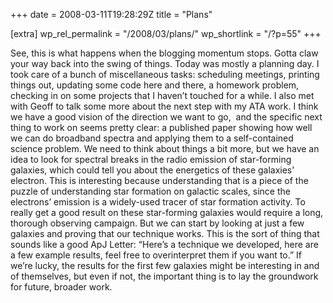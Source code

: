 +++
date = 2008-03-11T19:28:29Z
title = "Plans"

[extra]
wp_rel_permalink = "/2008/03/plans/"
wp_shortlink = "/?p=55"
+++

See, this is what happens when the blogging momentum stops. Gotta claw your
way back into the swing of things.  Today was mostly a planning day. I took
care of a bunch of miscellaneous tasks: scheduling meetings, printing things
out, updating some code here and there, a homework problem, checking in on
some projects that I haven’t touched for a while.  I also met with Geoff to
talk some more about the next step with my ATA work. I think we have a good
vision of the direction we want to go,  and the specific next thing to work on
seems pretty clear: a published paper showing how well we can do broadband
spectra and applying them to a self-contained science problem. We need to
think about things a bit more, but we have an idea to look for spectral breaks
in the radio emission of star-forming galaxies, which could tell you about the
energetics of these galaxies’ electron. This is interesting because
understanding that is a piece of the puzzle of understanding star formation on
galactic scales, since the electrons’ emission is a widely-used tracer of star
formation activity.  To really get a good result on these star-forming
galaxies would require a long, thorough observing campaign. But we can start
by looking at just a few galaxies and proving that our technique works. This
is the sort of thing that sounds like a good ApJ Letter: “Here’s a technique
we developed, here are a few example results, feel free to overinterpret them
if you want to.” If we’re lucky, the results for the first few galaxies might
be interesting in and of themselves, but even if not, the important thing is
to lay the groundwork for future, broader work.
